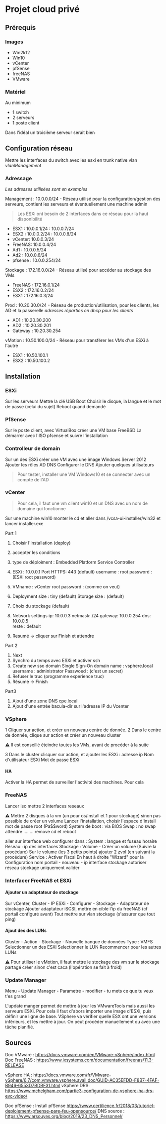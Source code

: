 # Projet cloud privé

## Prérequis

### Images

- Win2k12
- Win10
- vCenter
- pfSense
- freeNAS
- VMware

### Matériel

Au minimum
- 1 switch
- 2 serveurs
- 1 poste client

Dans l'idéal un troisième serveur serait bien

## Configuration réseau

Mettre les interfaces du switch avec les esxi en trunk native vlan *vlanManagement*

### Adressage

*Les adresses utilisées sont en exemples* 

Management : 10.0.0.0/24 - Réseau utilisé pour la configuration/gestion des serveurs, contient les serveurs et éventuellement une machine admin 
> Les ESXi ont besoin de 2 interfaces dans ce réseau pour la haut disponibilité
- ESX1 : 10.0.0.1/24
	: 10.0.0.7/24
- ESX2 : 10.0.0.2/24
	: 10.0.0.8/24
- vCenter: 10.0.0.3/24
- FreeNAS: 10.0.0.4/24
- Ad1	 : 10.0.0.5/24
- Ad2    : 10.0.0.6/24
- pfsense : 10.0.0.254/24

Stockage : 172.16.0.0/24 - Réseau utilisé pour accéder au stockage des VMs 
- FreeNAS : 172.16.0.1/24
- ESX2   : 172.16.0.2/24
- ESX1	  : 172.16.0.3/24

Prod : 10.20.30.0/24 - Réseau de production/utilisation, pour les clients, les AD et la passerelle
*adresses réparties en dhcp pour les clients*
- AD1	: 10.20.30.200
- AD2	: 10.20.30.201
- Gateway : 10.20.30.254

vMotion : 10.50.100.0/24 - Réseau pour transférer les VMs d'un ESXi à l'autre
- ESX1	: 10.50.100.1
- ESX2 : 10.50.100.2

## Installation

### ESXi

Sur les serveurs
Mettre la clé USB
Boot
Choisir le disque, la langue et le mot de passe (celui du sujet)
Reboot quand demandé

### PfSense

Sur le poste client, avec VirtualBox créer une VM base FreeBSD
La démarrer avec l'ISO pfsense et suivre l'installation

### Controlleur de domain

Sur un des ESXi créer une VM avec une image Windows Server 2012
Ajouter les rôles AD DNS 
Configurer le DNS
Ajouter quelques utilisateurs

> Pour tester, installer une VM Windows10 et se connecter avec un compte de l'AD

### vCenter

> Pour cela, il faut une vm client win10 et un DNS avec un nom de domaine qui fonctionne

Sur une machine win10 monter le cd et aller dans /vcsa-ui-installer/win32 et lancer installer.exe

Part 1 
  
1. Choisir l'installation (deploy)
2. accepter les conditions
3. type de déploiment : Embedded Platform Service Controller
4. ESXi : 10.0.0.1
Port HTTPS: 443 (default)
username : root
password : (ESXi root password)

5. VMname : vCenter
      root password : (comme on veut)
6. Deployment size : tiny (default)
      Storage size : (default)
7. Choix du stockage (default)
8. Network settings
      ip: 10.0.0.3
      netmask: /24
      gateway: 10.0.0.254
      dns: 10.0.0.5    
      reste : default    
9. Resumé -> cliquer sur Finish et attendre

Part 2

1. Next
2. Synchro du temps avec ESXi et activer ssh
3. Create new sso domain
    Single Sign-On domain name : vsphere.local
    username : administrator
    Passwoed : (c'est un secret)
4. Refuser le truc (programme experience truc)
5. Résumé -> Finish

Part3

1. Ajout d'une zone DNS cpe.local
2. Ajout d'une entrée bacula-dir sur l'adresse IP du Vcenter

### VSphere

1 Cliquer sur action, et créer un nouveau centre de donnée.
2 Dans le centre de donnée, clique sur action et créer un nouveau cluster

:warning: Il est conseillé éteindre toutes les VMs, avant de procéder à la suite

3 Dans le cluster clisquer sur action, et ajouter les ESXi :
  adresse ip
  Nom d'utilisateur ESXi
  Mot de passe ESXi
  
#### HA
  Activer la HA permet de surveiller l'activité des machines. Pour cela 

### FreeNAS

Lancer iso
mettre 2 interfaces reseaux

:warning: Mettre 2 disques à la vm (un pour os/install et 1 pour stockage) sinon pas possible de créer un volume
Lancer l'installation, choisir l'espace d'install
mot de passe root (Pa$$word)
System de boot : via BIOS
Swap : no swap
attendre ....
...
remove cd et reboot

aller sur interface web
configurer dans :
  System : langue et fuseau horaire
  Réseau : ip des interfaces
  Stockage : 
    Volume - Créer un volume (Suivre la procédure)
    Sur le volume (les 3 petits points) ajouter 2 zvol (en suivant la procédure)
  Service :
    Activer l'iscsi
    En haut à droite "Wizard" pour la Configuration
      nom
      portail - nouveau - ip interface stockage
      autoriser réseau stockage uniquement
      valider
      
### Interfacer FreeNAS et ESXi

#### Ajouter un adaptateur de stockage

Sur vCenter, Cluster - IP ESXi - Configurer - Stockage - Adaptateur de stockage
Ajouter adaptateur iSCSI, mettre en cible l'ip du freeNAS (cf portail configuré avant)
Tout mettre sur vlan stockage (s'assurer que tout ping)

#### Ajout des des LUNs

Cluster - Action - Stockage - Nouvelle banque de données
    Type : VMFS
Selectionner un des ESXi
Selectionner le LUN 
Recommencer pour les autres LUNs

:warning: Pour utiliser le vMotion, il faut mettre le stockage des vm sur le stockage partagé créer sinon c'est caca (l'opération se fait à froid)

### Update Manager
Menu - Update Manager - Parametre - modifier - tu mets ce que tu veux t'es grand

L'update manger permet de mettre à jour les VMwareTools mais aussi les serveurs ESXi.
Pour cela il faut d'abors importer une image d'ESXi, puis définir une ligne de base.
VSphere va vérifier quelle ESX ont une versions inférieurs, et les mettre à jour.
On peut procéder manuellement ou avec une tâche planifié.

## Sources


Doc VMware : https://docs.vmware.com/en/VMware-vSphere/index.html
Doc FreeNAS : https://www.ixsystems.com/documentation/freenas/11.3-RELEASE

vSphere HA : https://docs.vmware.com/fr/VMware-vSphere/6.7/com.vmware.vsphere.avail.doc/GUID-AC35EFDD-F8B7-4FAF-B946-6553D7BDBF31.html
vSphere DRS: https://www.mchelgham.com/partie3-configuration-de-vsphere-ha-drs-evc-video/

Doc pfSense : 
    Install pfSense https://www.certilience.fr/2018/03/tutoriel-deploiement-pfsense-pare-feu-opensource/
    DNS source : https://www.arsouyes.org/blog/2019/23_DNS_Personnel/
